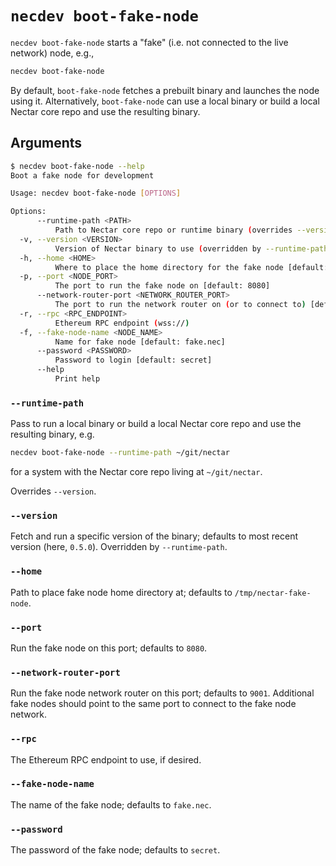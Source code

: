 # `necdev boot-fake-node`

`necdev boot-fake-node` starts a "fake" (i.e. not connected to the live network) node, e.g.,

```bash
necdev boot-fake-node
```

By default, `boot-fake-node` fetches a prebuilt binary and launches the node using it.
Alternatively, `boot-fake-node` can use a local binary or build a local Nectar core repo and use the resulting binary.

## Arguments

```bash
$ necdev boot-fake-node --help
Boot a fake node for development

Usage: necdev boot-fake-node [OPTIONS]

Options:
      --runtime-path <PATH>
          Path to Nectar core repo or runtime binary (overrides --version)
  -v, --version <VERSION>
          Version of Nectar binary to use (overridden by --runtime-path) [default: 0.5.0]
  -h, --home <HOME>
          Where to place the home directory for the fake node [default: /tmp/nectar-fake-node]
  -p, --port <NODE_PORT>
          The port to run the fake node on [default: 8080]
      --network-router-port <NETWORK_ROUTER_PORT>
          The port to run the network router on (or to connect to) [default: 9001]
  -r, --rpc <RPC_ENDPOINT>
          Ethereum RPC endpoint (wss://)
  -f, --fake-node-name <NODE_NAME>
          Name for fake node [default: fake.nec]
      --password <PASSWORD>
          Password to login [default: secret]
      --help
          Print help
```

### `--runtime-path`

Pass to run a local binary or build a local Nectar core repo and use the resulting binary, e.g.

```bash
necdev boot-fake-node --runtime-path ~/git/nectar
```

for a system with the Nectar core repo living at `~/git/nectar`.

Overrides `--version`.

### `--version`

Fetch and run a specific version of the binary; defaults to most recent version (here, `0.5.0`).
Overridden by `--runtime-path`.

### `--home`

Path to place fake node home directory at; defaults to `/tmp/nectar-fake-node`.

### `--port`

Run the fake node on this port; defaults to `8080`.

### `--network-router-port`

Run the fake node network router on this port; defaults to `9001`.
Additional fake nodes should point to the same port to connect to the fake node network.

### `--rpc`

The Ethereum RPC endpoint to use, if desired.

### `--fake-node-name`

The name of the fake node; defaults to `fake.nec`.

### `--password`

The password of the fake node; defaults to `secret`.
